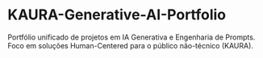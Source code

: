 # KAURA-Generative-AI-Portfolio
Portfólio unificado de projetos em IA Generativa e Engenharia de Prompts. Foco em soluções Human-Centered para o público não-técnico (KAURA).
